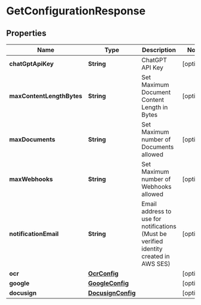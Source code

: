 

# GetConfigurationResponse


## Properties

| Name | Type | Description | Notes |
|------------ | ------------- | ------------- | -------------|
|**chatGptApiKey** | **String** | ChatGPT API Key |  [optional] |
|**maxContentLengthBytes** | **String** | Set Maximum Document Content Length in Bytes |  [optional] |
|**maxDocuments** | **String** | Set Maximum number of Documents allowed |  [optional] |
|**maxWebhooks** | **String** | Set Maximum number of Webhooks allowed |  [optional] |
|**notificationEmail** | **String** | Email address to use for notifications (Must be verified identity created in AWS SES) |  [optional] |
|**ocr** | [**OcrConfig**](OcrConfig.md) |  |  [optional] |
|**google** | [**GoogleConfig**](GoogleConfig.md) |  |  [optional] |
|**docusign** | [**DocusignConfig**](DocusignConfig.md) |  |  [optional] |



